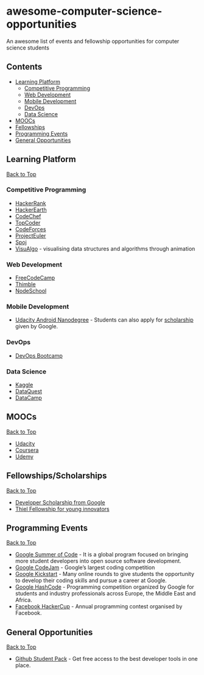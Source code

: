 # awesome-computer-science-opportunities
An awesome list of events and fellowship opportunities for computer science students

## Contents

 - [Learning Platform](#learning-platform)
   - [Competitive Programming](#competitive-programming)
   - [Web Development](#web-development)
   - [Mobile Development](#mobile-development)
   - [DevOps](#devops)
   - [Data Science](#data-science)
 - [MOOCs](#moocs)
 - [Fellowships](#fellowships)
 - [Programming Events](#programming-events)
 - [General Opportunities](#general-opportunities)
 
## Learning Platform

[Back to Top](#contents)

 ### Competitive Programming
 
 * [HackerRank](http://hackerrank.com)
 * [HackerEarth](http://hackerearth.com)
 * [CodeChef](http://codechef.com)
 * [TopCoder](http://topcoder.com)
 * [CodeForces](http://codeforces.com)
 * [ProjectEuler](http://projecteuler.net)
 * [Spoj](http://spoj.com)
 * [VisuAlgo](https://visualgo.net/en) - visualising data structures and algorithms through animation
 
 ### Web Development
 
 * [FreeCodeCamp](http://freecodecamp.com)
 * [Thimble](https://thimble.mozilla.org/en-US/)
 * [NodeSchool](https://nodeschool.io)
 
 ### Mobile Development
 
 * [Udacity Android Nanodegree](https://in.udacity.com/course/android-developer-nanodegree-by-google--nd801) - Students can also apply for [scholarship](https://in.udacity.com/google-india-scholarships) given by Google.
 
 ### DevOps
 
 * [DevOps Bootcamp](http://devopsbootcamp.osuosl.org/start-here.html)
 
 ### Data Science
 
 * [Kaggle](http://kaggle.com)
 * [DataQuest](http://dataquest.io)
 * [DataCamp](http://datacamp.com)
 
## MOOCs

[Back to Top](#contents)

* [Udacity](http://udacity.com)
* [Coursera](http://coursera.org)
* [Udemy](http://udemy.com)
 
## Fellowships/Scholarships

[Back to Top](#contents)

* [Developer Scholarship from Google](https://in.udacity.com/google-india-scholarships)
* [Thiel Fellowship for young innovators](http://thielfellowship.org)

## Programming Events

[Back to Top](#contents)

* [Google Summer of Code](https://summerofcode.withgoogle.com) - It is a global program focused on bringing more student developers into open source software development.
* [Google CodeJam](https://code.google.com/codejam/) - Google’s largest coding competition
* [Google Kickstart](https://code.google.com/codejam/kickstart/) - Many online rounds to give students the opportunity to develop their coding skills and pursue a career at Google.
* [Google HashCode](https://hashcode.withgoogle.com) - Programming competition organized by Google for students and industry professionals across Europe, the Middle East and Africa.
* [Facebook HackerCup](https://www.facebook.com/hackercup/) - Annual programming contest organised by Facebook.

## General Opportunities

[Back to Top](#contents)

* [Github Student Pack](https://education.github.com/pack) - Get free access to the best developer tools in one place.
